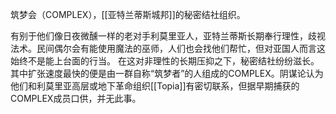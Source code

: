 筑梦会（COMPLEX），[[亚特兰蒂斯城邦]]的秘密结社组织。

有别于他们像日夜微醺一样的老对手利莫里亚人，亚特兰蒂斯长期奉行理性，歧视法术。民间偶尔会有能使用魔法的巫师，人们也会找他们帮忙，但对亚国人而言这始终不是能上台面的行当。
在这对非理性的长期压抑之下，秘密结社纷纷滋长。其中扩张速度最快的便是由一群自称“筑梦者”的人组成的COMPLEX。阴谋论认为他们和利莫里亚高层或地下革命组织[[Topia]]有密切联系，但据早期捕获的COMPLEX成员口供，并无此事。